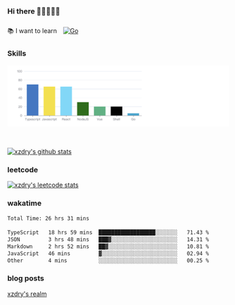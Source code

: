 ### Hi there 👋👋👋👋👋

 :books: I want to learn <a href="https://go.dev/" target="_blank"><img style="margin: 10px" src="https://profilinator.rishav.dev/skills-assets/go-original.svg" alt="Go" height="50" /></a>  

### Skills
![](img/2022-09-05-22-04-20.png)

<br />

[![xzdry's github stats](https://github-readme-stats.vercel.app/api?username=xzdry&count_private=true&show_icons=true&theme=vue)](https://github.com/xzdry)

### leetcode
[![xzdry's leetcode stats](https://leetcard.jacoblin.cool/xzdry-2?theme=light&font=Anek%20Kannada&site=cn)](https://leetcode.cn/u/xzdry-2/)

### wakatime
<!--START_SECTION:waka-->

```text
Total Time: 26 hrs 31 mins

TypeScript   18 hrs 59 mins  ██████████████████░░░░░░░   71.43 %
JSON         3 hrs 48 mins   ███▓░░░░░░░░░░░░░░░░░░░░░   14.31 %
Markdown     2 hrs 52 mins   ██▓░░░░░░░░░░░░░░░░░░░░░░   10.81 %
JavaScript   46 mins         ▓░░░░░░░░░░░░░░░░░░░░░░░░   02.94 %
Other        4 mins          ░░░░░░░░░░░░░░░░░░░░░░░░░   00.25 %
```

<!--END_SECTION:waka-->

### blog posts
[xzdry's realm](https://www.justdry.net/)
